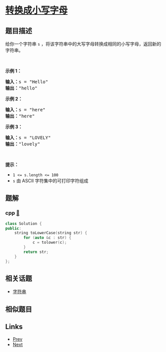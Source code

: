 
# [转换成小写字母](https://leetcode-cn.com/problems/to-lower-case)

## 题目描述

<p>给你一个字符串 <code>s</code> ，将该字符串中的大写字母转换成相同的小写字母，返回新的字符串。</p>

<p> </p>

<p><strong>示例 1：</strong></p>

<pre>
<strong>输入：</strong>s = "Hello"
<strong>输出：</strong>"hello"
</pre>

<p><strong>示例 2：</strong></p>

<pre>
<strong>输入：</strong>s = "here"
<strong>输出：</strong>"here"
</pre>

<p><strong>示例 3：</strong></p>

<pre>
<strong>输入：</strong>s = "LOVELY"
<strong>输出：</strong>"lovely"
</pre>

<p> </p>

<p><strong>提示：</strong></p>

<ul>
	<li><code>1 <= s.length <= 100</code></li>
	<li><code>s</code> 由 ASCII 字符集中的可打印字符组成</li>
</ul>


## 题解

### cpp [🔗](to-lower-case.cpp) 
```cpp
class Solution {
public:
    string toLowerCase(string str) {
        for (auto &c : str) {
            c = tolower(c);
        }
        return str;
    }
};
```


## 相关话题

- [字符串](../../tags/string.md) 


## 相似题目



## Links

- [Prev](../daily-temperatures/README.md) 
- [Next](../find-smallest-letter-greater-than-target/README.md) 

